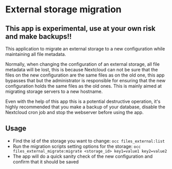 # External storage migration

## This app is experimental, use at your own risk and make backups!! ##

This application to migrate an external storage to a new configuration while maintaining all file metadata.

Normally, when changing the configuration of an external storage, all file metadata will be lost, this is because Nextcloud can not be sure
that the files on the new configuration are the same files as on the old one, this app bypasses that but the administrator is responsible for ensuring that
the new configuration holds the same files as the old ones. This is mainly aimed at migrating storage servers to a new hostname.

Even with the help of this app this is a potential destructive operation, it's highly recommended that you make a backup of your database,
disable the Nextcloud cron job and stop the webserver before using the app.

## Usage

- Find the id of the storage you want to change: `occ files_external:list`
- Run the migration scripts setting options for the storage: `occ files_external_migrate:migrate <storage_id> key1=value1 key2=value2`
- The app will do a quick sanity check of the new configuration and confirm that it should be saved 
